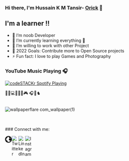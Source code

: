 ### Hi there, I'm Hussain K M Tansir- [Orick][website] 👋

## I'm a learner !!

- 🔭 I’m noob Developer
- 🌱 I’m currently learning everything 🤣
- 👯 I’m willing to work with other Project
- 🥅 2022 Goals: Contribute more to Open Source projects
- ⚡ Fun fact: I love to play Games and Photography

### YouTube Music Playing 🎧

[<img src="https://now-playing-codestackr.vercel.app/api/spotify-playing" alt="codeSTACKr Spotify Playing" width="350" />](https://music.youtube.com/playlist?list=PLguJ4iXPKafgIz8ZUT7MFizdIx9Xq4vBX)


🤵🏻💻🏋🏻‍♀️🎮 🎧📸♞
<br />
<br />

![wallpaperflare com_wallpaper(1)](https://user-images.githubusercontent.com/44799410/126024174-7375cc2b-684d-473d-958f-d03121d90e8f.jpg)

















<br />
<br />
### Connect with me:

[<img align="left" alt="codeSTACKr.com" width="22px" src="https://raw.githubusercontent.com/iconic/open-iconic/master/svg/globe.svg" />][website]

[<img align="left" alt="Twitter" width="22px" src="https://cdn.jsdelivr.net/npm/simple-icons@v3/icons/twitter.svg" />][twitter]
[<img align="left" alt="LinkedIn" width="22px" src="https://cdn.jsdelivr.net/npm/simple-icons@v3/icons/linkedin.svg" />][linkedin]
[<img align="left" alt="Instagram" width="22px" src="https://cdn.jsdelivr.net/npm/simple-icons@v3/icons/instagram.svg" />][instagram]

<br />
<br />

[website]: https://tansir525.github.io/Hussain-K-M-Tansir-Resume/
[twitter]: https://twitter.com/orick2000
[instagram]: https://www.instagram.com/tansir_orick/
[linkedin]: https://www.linkedin.com/in/hussain-k-m-tansir-559343194/
